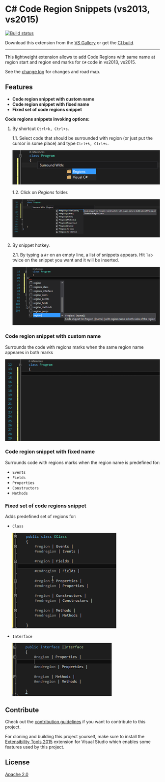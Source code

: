 # C# Code Region Snippets (vs2013, vs2015)

[![Build status](https://ci.appveyor.com/api/projects/status/4p5c0dy577mrmevf?svg=true)](https://ci.appveyor.com/project/yuri-s100/coderegionssnippets-vsextension)

<!-- Update the VS Gallery link after you upload the VSIX-->
Download this extension from the [VS Gallery](https://marketplace.visualstudio.com/vsgallery/26e59a14-f92c-40b1-8dc8-a62b3f55e68a)
or get the [CI build](http://vsixgallery.com/extension/BE701C9A-FDDD-44C9-AAA9-69B441577417/).

---------------------------------------
This lightweight extension allows to add Code Regions with same name at region start and region end marks for `C#` code in vs2013, vs2015.

See the [change log](CHANGELOG.md) for changes and road map.

## Features

- **Code region snippet with custom name**
- **Code region snippet with fixed name**
- **Fixed set of code regions snippet** 

**Code regions snippets invoking options:**

1. By shortcut `Ctrl+k, Ctrl+s`.

    1.1. Select code that should be surrounded with region (or just put the cursor in some place) and type `Ctrl+k, Ctrl+s`.
    
    [![Shortcut Ctrl+k, Ctrl+s](Art/snippets_01.png)](Art/snippets_01.png)

	1.2. Click on *Regions* folder.

	[![Regions folder](Art/snippets_02.png)](Art/snippets_02.png)

2. By snippet hotkey.
	
	2.1. By typing a `#r` on an empty line, a list of snippets appears. Hit `Tab` twice on the snippet you want and it will be inserted.

	[![Regions folder](Art/snippets_03.png)](Art/snippets_03.png)

### Code region snippet with custom name
Surrounds the code with regions marks when the same region name appeares in both marks

[![Region with custom name](Art/snippet_custom_01.gif)](Art/snippet_custom_01.gif)

### Code region snippet with fixed name
Surrounds code with regions marks when the region name is predefined for:
  - `Events`
  - `Fields`
  - `Properties`
  - `Constructors`
  - `Methods`

### Fixed set of code regions snippet
Adds predefined set of regions for:
  - `Class`

    [![Regions set 4 class](Art/snippets_set_class_01.png)](Art/snippets_set_class_01.png)
  - `Interface`

    [![Regions set 4 interface](Art/snippets_set_interface_01.png)](Art/snippets_set_interface_01.png)


## Contribute
Check out the [contribution guidelines](CONTRIBUTING.md)
if you want to contribute to this project.

For cloning and building this project yourself, make sure
to install the
[Extensibility Tools 2015](https://marketplace.visualstudio.com/vsgallery/ab39a092-1343-46e2-b0f1-6a3f91155aa6)
extension for Visual Studio which enables some features
used by this project.

## License
[Apache 2.0](LICENSE)